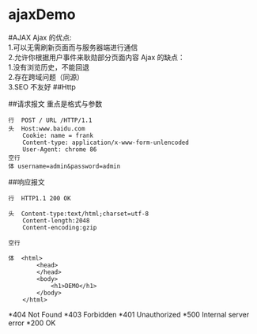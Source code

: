 # ajaxDemo
#AJAX
Ajax 的优点: 
  <br>1.可以无需刷新页面而与服务器端进行通信<br>
  2.允许你根据用户事件来耿勋部分页面内容
Ajax 的缺点： 
  <br>1.没有浏览历史，不能回退 <br>
  2.存在跨域问题（同源）<br>
  3.SEO 不友好
##Http

##请求报文
重点是格式与参数

```
行  POST / URL /HTTP/1.1
头  Host:www.baidu.com
    Cookie: name = frank
    Content-type: application/x-www-form-unlencoded
    User-Agent: chrome 86
空行
体 username=admin&password=admin
```

##响应报文

```
行  HTTP1.1 200 OK

头  Content-type:text/html;charset=utf-8
    Content-length:2048
    Content-encoding:gzip

空行

体  <html>
        <head>
        </head>
        <body>
            <h1>DEMO</h1>
        </body>
    </html>
```

*404 Not Found
*403 Forbidden
*401 Unauthorized
*500 Internal server error
*200 OK
